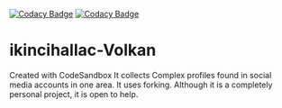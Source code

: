 [![Codacy Badge](https://api.codacy.com/project/badge/Grade/427c0f5266914579986c296f1d20b208)](https://app.codacy.com/gh/ikincihallac-volkan/Face-to-Face?utm_source=github.com&utm_medium=referral&utm_content=ikincihallac-volkan/Face-to-Face&utm_campaign=Badge_Grade_Settings)
[![Codacy Badge](https://app.codacy.com/project/badge/Grade/4eac2b56091f41e0b98fd858c7563af1)](https://www.codacy.com/gh/ikincihallac-volkan/Face-to-Face/dashboard?utm_source=github.com&amp;utm_medium=referral&amp;utm_content=ikincihallac-volkan/Face-to-Face&amp;utm_campaign=Badge_Grade)
# ikincihallac-Volkan
Created with CodeSandbox
It collects Complex profiles found in social media accounts in one area.
It uses forking.
Although it is a completely personal project, it is open to help.
